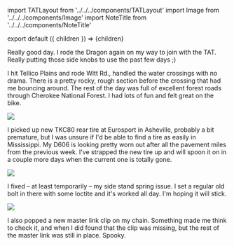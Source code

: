 import TATLayout from '../../../components/TATLayout'
import Image from '../../../components/Image'
import NoteTitle from '../../../components/NoteTitle'

export default ({ children }) => <TATLayout prev="2018-08-24" next="2018-08-26" >{children}</TATLayout>

<NoteTitle
  title="August 25, 2018 &mdash; Tennessee"
  subtitle="195 miles"
/>

Really good day. I rode the Dragon again on my way to join with the TAT. Really putting those side knobs to use the past few days ;)

I hit Tellico Plains and rode Witt Rd., handled the water crossings with no drama. There is a pretty rocky, rough section before the crossing that had me bouncing around. The rest of the day was full of excellent forest roads through Cherokee National Forest. I had lots of fun and felt great on the bike.

<Image src="https://s3.amazonaws.com/tat.honkytonk.in/08/IMG_2626.jpg" />

I picked up new TKC80 rear tire at Eurosport in Asheville, probably a bit premature, but I was unsure if I'd be able to find a tire as easily in Mississippi. My D606 is looking pretty worn out after all the pavement miles from the previous week. I've strapped the new tire up and will spoon it on in a couple more days when the current one is totally gone.

<Image src="https://s3.amazonaws.com/tat.honkytonk.in/08/IMG_2628.jpg" />

I fixed &ndash; at least temporarily &ndash; my side stand spring issue. I set a regular old bolt in there with some loctite and it's worked all day. I'm hoping it will stick.

<Image src="https://s3.amazonaws.com/tat.honkytonk.in/08/IMG_2623.jpg" />

I also popped a new master link clip on my chain. Something made me think to check it, and when I did found that the clip was missing, but the rest of the master link was still in place. Spooky.
